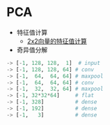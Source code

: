 # PCA

- 特征值计算
  - [2x2向量的特征值计算](https://blog.csdn.net/lyq_12/article/details/83751897)
- 奇异值分解



```python
-> [-1, 128, 128,  1]  # input
-> [-1, 128, 128, 64] # conv
-> [-1,  64,  64, 64] # maxpool
-> [-1,  64,  64, 64] # conv
-> [-1,  32,  32, 64] # maxpool
-> [-1, 32*32*64]     # flat
-> [-1, 328]          # dense
-> [-1, 192]          # dense
-> [-1,   3]          # dense
```



